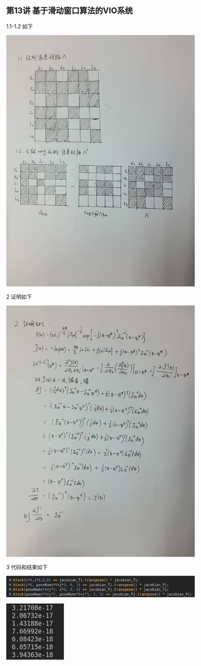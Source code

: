 ## 第13讲 基于滑动窗口算法的VIO系统

1.1-1.2 如下

![](./images/4.jpg)

2 证明如下

![](./images/3.jpg)

3 代码和结果如下

![](./images/1.png)

![](./images/2.png)